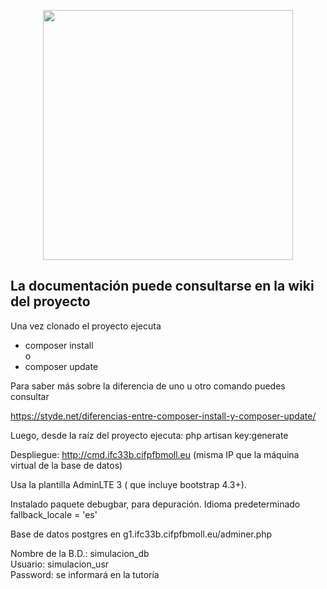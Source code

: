 <p align="center"><a href="https://laravel.com" target="_blank"><img src="https://raw.githubusercontent.com/laravel/art/master/logo-lockup/5%20SVG/2%20CMYK/1%20Full%20Color/laravel-logolockup-cmyk-red.svg" width="400"></a></p>

<h2>La documentación puede consultarse en la wiki del proyecto</h2>

Una vez clonado el proyecto ejecuta
<ul>
    <li>composer install</li>
o 
	<li>composer update</li>
</ul>
Para saber más sobre la diferencia de uno u otro comando puedes consultar

https://styde.net/diferencias-entre-composer-install-y-composer-update/

Luego, desde la raíz del proyecto ejecuta: php artisan key:generate

Despliegue: http://cmd.ifc33b.cifpfbmoll.eu
  (misma IP que la máquina virtual de la base de datos)

Usa la plantilla AdminLTE 3 ( que incluye bootstrap 4.3+).

Instalado paquete debugbar, para depuración.
Idioma predeterminado fallback_locale = 'es'
  
Base de datos postgres en
g1.ifc33b.cifpfbmoll.eu/adminer.php

Nombre de la B.D.: simulacion_db<br/>
Usuario: simulacion_usr<br/>
Password: se informará en la tutoría

